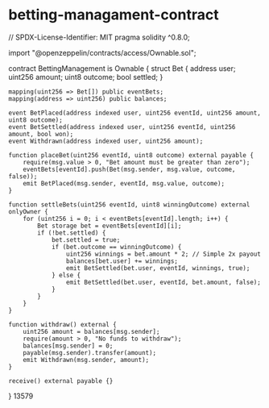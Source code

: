 # betting-managament-contract
// SPDX-License-Identifier: MIT
pragma solidity ^0.8.0;

import "@openzeppelin/contracts/access/Ownable.sol";

contract BettingManagement is Ownable {
    struct Bet {
        address user;
        uint256 amount;
        uint8 outcome;
        bool settled;
    }

    mapping(uint256 => Bet[]) public eventBets;
    mapping(address => uint256) public balances;

    event BetPlaced(address indexed user, uint256 eventId, uint256 amount, uint8 outcome);
    event BetSettled(address indexed user, uint256 eventId, uint256 amount, bool won);
    event Withdrawn(address indexed user, uint256 amount);

    function placeBet(uint256 eventId, uint8 outcome) external payable {
        require(msg.value > 0, "Bet amount must be greater than zero");
        eventBets[eventId].push(Bet(msg.sender, msg.value, outcome, false));
        emit BetPlaced(msg.sender, eventId, msg.value, outcome);
    }

    function settleBets(uint256 eventId, uint8 winningOutcome) external onlyOwner {
        for (uint256 i = 0; i < eventBets[eventId].length; i++) {
            Bet storage bet = eventBets[eventId][i];
            if (!bet.settled) {
                bet.settled = true;
                if (bet.outcome == winningOutcome) {
                    uint256 winnings = bet.amount * 2; // Simple 2x payout
                    balances[bet.user] += winnings;
                    emit BetSettled(bet.user, eventId, winnings, true);
                } else {
                    emit BetSettled(bet.user, eventId, bet.amount, false);
                }
            }
        }
    }

    function withdraw() external {
        uint256 amount = balances[msg.sender];
        require(amount > 0, "No funds to withdraw");
        balances[msg.sender] = 0;
        payable(msg.sender).transfer(amount);
        emit Withdrawn(msg.sender, amount);
    }

    receive() external payable {}
}
13579
